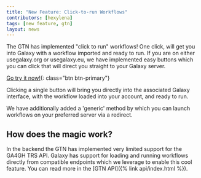 ```yaml
---
title: "New Feature: Click-to-run Workflows"
contributors: [hexylena]
tags: [new feature, gtn]
layout: news
---
```


The GTN has implemented "click to run" workflows! One click, will get you into Galaxy with a workflow imported and ready to run.
If you are on either usegalaxy.org or usegalaxy.eu, we have implemented easy buttons which you can click that will direct you straight to your Galaxy server.

[Go try it now!](https://training.galaxyproject.org/training-material/topics/metagenomics/tutorials/mothur-miseq-sop-short/workflows/){: class="btn btn-primary"}

Clicking a single button will bring you directly into the associated Galaxy interface, with the workflow loaded into your account, and ready to run.

We have additionally added a 'generic' method by which you can launch workflows on your preferred server via a redirect.

## How does the magic work?

In the backend the GTN has implemented very limited support for the GA4GH TRS API. Galaxy has support for loading and running workflows directly from compatible endpoints which we leverage to enable this cool feature. You can read more in the [GTN API]({% link api/index.html %}).
